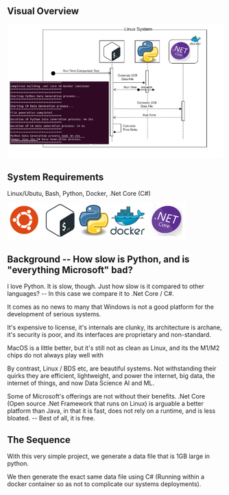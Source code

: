 ## Visual Overview

![Depdendencies](artifacts/images/time_comparison_sequence.png)

## System Requirements

Linux/Ubutu, Bash, Python, Docker, .Net Core (C#)

![Depdendencies](artifacts/images/dependencies.png)

## Background -- How slow is Python, and is "everything Microsoft" bad?

I love Python.  It is slow, though.  Just how slow is it compared to other languages?  -- In this case we compare it to .Net Core / C#.

It comes as no news to many that Windows is not a good platform for the development of serious systems.

It's expensive to license, it's internals are clunky, its architecture is archane, it's security is poor, and its interfaces are proprietary and non-standard.

MacOS is a little better, but it's still not as clean as Linux, and its the M1/M2 chips do not always play well with 

By contrast, Linux / BDS etc, are beautiful systems.  Not withstanding their quirks they are efficient, lightweight, and power the internet, big data, the internet of things, and now Data Science AI and ML.

Some of Microsoft's offerings are not without their benefits.  .Net Core (Open source .Net Framework that runs on Linux) is arguable a better platform than Java, in that it is fast, does not rely on a runtime, and is less bloated.  -- Best of all, it is free.

## The Sequence

With this very simple project, we generate a data file that is 1GB large in python.

We then generate the exact same data file using C# (Running within a docker container so as not to complicate our systems deployments).


